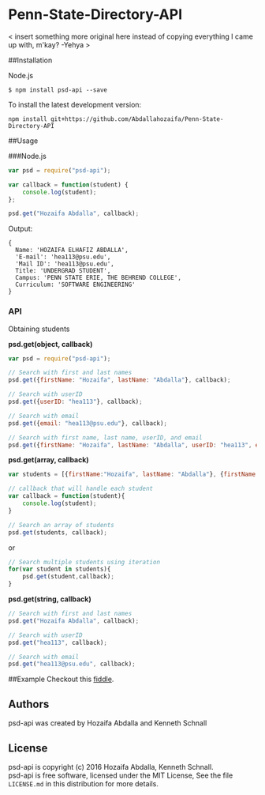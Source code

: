 # Penn-State-Directory-API
< insert something more original here instead of copying everything I came up with, m'kay? -Yehya >

##Installation

Node.js
```
$ npm install psd-api --save
```

To install the latest development version:
```
npm install git+https://github.com/Abdallahozaifa/Penn-State-Directory-API
```

##Usage

###Node.js

```javascript
var psd = require("psd-api");

var callback = function(student) {    
    console.log(student);
};

psd.get("Hozaifa Abdalla", callback);
```

Output:
```
{ 
  Name: 'HOZAIFA ELHAFIZ ABDALLA',
  'E-mail': 'hea113@psu.edu',
  'Mail ID': 'hea113@psu.edu',
  Title: 'UNDERGRAD STUDENT',
  Campus: 'PENN STATE ERIE, THE BEHREND COLLEGE',
  Curriculum: 'SOFTWARE ENGINEERING' 
}

```
### API

Obtaining students

**psd.get(object, callback)**
```javascript
var psd = require("psd-api");

// Search with first and last names
psd.get({firstName: "Hozaifa", lastName: "Abdalla"}, callback);

// Search with userID
psd.get({userID: "hea113"}, callback);

// Search with email
psd.get({email: "hea113@psu.edu"}, callback);

// Search with first name, last name, userID, and email
psd.get({firstName: "Hozaifa", lastName: "Abdalla", userID: "hea113", email: "hea113@psu.edu"}, callback);
```

**psd.get(array, callback)**

```javascript
var students = [{firstName:"Hozaifa", lastName: "Abdalla"}, {firstName: "Kenneth", lastName: "Schnall"}];

// callback that will handle each student 
var callback = function(student){
    console.log(student);
}

// Search an array of students 
psd.get(students, callback);

```
or
```javascript
// Search multiple students using iteration
for(var student in students){
    psd.get(student,callback);
}
```

**psd.get(string, callback)**
```javascript
// Search with first and last names
psd.get("Hozaifa Abdalla", callback);

// Search with userID
psd.get("hea113", callback);

// Search with email
psd.get("hea113@psu.edu", callback);
```

##Example
Checkout this [fiddle]().

Authors
-------
psd-api was created by Hozaifa Abdalla and Kenneth Schnall

License
-------

psd-api is copyright (c) 2016 Hozaifa Abdalla, Kenneth Schnall. <br>psd-api is free software, licensed under the MIT License, See the file `LICENSE.md` in this distribution for more details.




